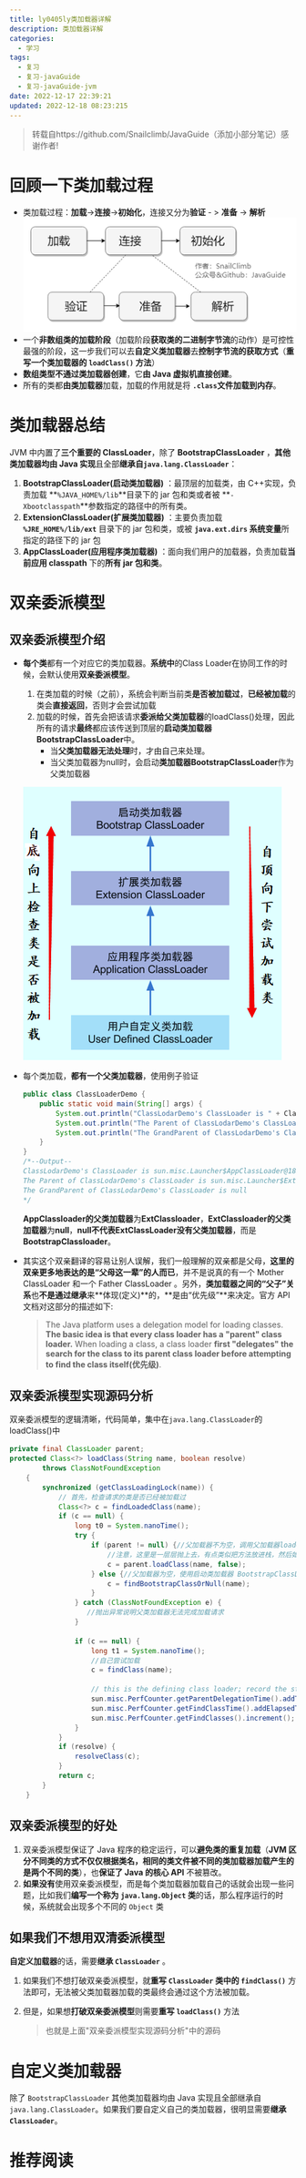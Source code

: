 ```yaml
---
title: ly0405ly类加载器详解
description: 类加载器详解
categories:
  - 学习
tags:
  - 复习
  - 复习-javaGuide
  - 复习-javaGuide-jvm
date: 2022-12-17 22:39:21
updated: 2022-12-18 08:23:215
---
```


> 转载自https://github.com/Snailclimb/JavaGuide（添加小部分笔记）感谢作者!

# 回顾一下类加载过程

- 类加载过程：**加载**->**连接**->**初始化**，连接又分为**验证** - > **准备** -> **解析**
  ![image-20221217225702126](https://raw.githubusercontent.com/lwmfjc/lwmfjc.github.io.resource/main/img/image-20221217225702126.png)
- 一个**非数组类的加载阶段**（加载阶段**获取类的二进制字节流**的动作）是可控性最强的阶段，这一步我们可以去**自定义类加载器**去**控制字节流的获取方式**（**重写一个类加载器的 `loadClass()` 方法**）
- **数组类型不通过类加载器创建**，它**由 Java 虚拟机直接创建**。
- 所有的类都**由类加载器**加载，加载的作用就是将 **`.class`文件加载到内存**。

# 类加载器总结

JVM 中内置了**三个重要的 ClassLoader**，除了 **BootstrapClassLoader** ，**其他类加载器均由 Java 实现**且全部**继承自`java.lang.ClassLoader`**：

1. **BootstrapClassLoader(启动类加载器)** ：最顶层的加载类，由 C++实现，负责加载 **`%JAVA_HOME%/lib`**目录下的 jar 包和类或者被 **`-Xbootclasspath`**参数指定的路径中的所有类。
2. **ExtensionClassLoader(扩展类加载器)** ：主要负责加载 **`%JRE_HOME%/lib/ext`** 目录下的 jar 包和类，或被 **`java.ext.dirs` 系统变量**所指定的路径下的 jar 包
3. **AppClassLoader(应用程序类加载器)** ：面向我们用户的加载器，负责加载**当前应用 classpath** 下的**所有 jar 包和类**。

#  双亲委派模型

## 双亲委派模型介绍

- **每个类**都有一个对应它的类加载器。**系统中**的Class Loader在协同工作的时候，会默认使用**双亲委派模型**。

  1. 在类加载的时候（之前），系统会判断当前类**是否被加载过**，**已经被加载**的类会**直接返回**，否则才会尝试加载
  2. 加载的时候，首先会把该请求**委派给父类加载器**的loadClass()处理，因此所有的请求**最终**都应该传送到顶层的**启动类加载器BootstrapClassLoader**中。  
     - 当**父类加载器无法处理**时，才由自己来处理。  
     - 当父类加载器为null时，会启动**类加载器BootstrapClassLoader**作为父类加载器

  ![image-20221218080551631](https://raw.githubusercontent.com/lwmfjc/lwmfjc.github.io.resource/main/img/image-20221218080551631.png)

- 每个类加载，**都有一个父类加载器**，使用例子验证

  ```java
  public class ClassLoaderDemo {
      public static void main(String[] args) {
          System.out.println("ClassLodarDemo's ClassLoader is " + ClassLoaderDemo.class.getClassLoader());
          System.out.println("The Parent of ClassLodarDemo's ClassLoader is " + ClassLoaderDemo.class.getClassLoader().getParent());
          System.out.println("The GrandParent of ClassLodarDemo's ClassLoader is " + ClassLoaderDemo.class.getClassLoader().getParent().getParent());
      }
  }
  /*--Output--
  ClassLodarDemo's ClassLoader is sun.misc.Launcher$AppClassLoader@18b4aac2
  The Parent of ClassLodarDemo's ClassLoader is sun.misc.Launcher$ExtClassLoader@1b6d3586
  The GrandParent of ClassLodarDemo's ClassLoader is null 
  */
  ```

  **AppClassloader的父类加载器**为**ExtClassloader**，**ExtClassloader的父类加载器**为**null**，**null不代表ExtClassLoader没有父类加载器**，而是**BootstrapClassloader**。

- 其实这个双亲翻译的容易让别人误解，我们一般理解的双亲都是父母，**这里的双亲更多地表达的是“父母这一辈”的人而已**，并不是说真的有一个 Mother ClassLoader 和一个 Father ClassLoader 。另外，**类加载器之间的“父子”关系**也**不是通过继承**来**体现(定义)**的，**是由“优先级”**来决定。官方 API 文档对这部分的描述如下:

  > The Java platform uses a delegation model for loading classes. **The basic idea is that every class loader has a "parent" class loader.** When loading a class, a class loader **first "delegates" the search for the class to its parent class loader before attempting to find the class itself(优先级)**.

## 双亲委派模型实现源码分析

双亲委派模型的逻辑清晰，代码简单，集中在```java.lang.ClassLoader```的loadClass()中  

```java
private final ClassLoader parent;
protected Class<?> loadClass(String name, boolean resolve)
        throws ClassNotFoundException
    {
        synchronized (getClassLoadingLock(name)) {
            // 首先，检查请求的类是否已经被加载过
            Class<?> c = findLoadedClass(name);
            if (c == null) {
                long t0 = System.nanoTime();
                try {
                    if (parent != null) {//父加载器不为空，调用父加载器loadClass()方法处理
                        //注意，这里是一层层抛上去，有点类似把方法放进栈，然后如果BootstrapClassLoader加载不了，就会抛异常，由自己加载（如果自己加载不了，还是会抛异常，然后再次加载权回到子类）
                        c = parent.loadClass(name, false);
                    } else {//父加载器为空，使用启动类加载器 BootstrapClassLoader 加载
                        c = findBootstrapClassOrNull(name);
                    }
                } catch (ClassNotFoundException e) {
                   //抛出异常说明父类加载器无法完成加载请求
                }

                if (c == null) {
                    long t1 = System.nanoTime();
                    //自己尝试加载
                    c = findClass(name);

                    // this is the defining class loader; record the stats
                    sun.misc.PerfCounter.getParentDelegationTime().addTime(t1 - t0);
                    sun.misc.PerfCounter.getFindClassTime().addElapsedTimeFrom(t1);
                    sun.misc.PerfCounter.getFindClasses().increment();
                }
            }
            if (resolve) {
                resolveClass(c);
            }
            return c;
        }
    } 
```



## 双亲委派模型的好处

1. 双亲委派模型保证了 Java 程序的稳定运行，可以**避免类的重复加载**（**JVM 区分不同类的方式不仅仅根据类名，相同的类文件被不同的类加载器加载产生的是两个不同的类**），也**保证了 Java 的核心 API** 不被篡改。  
2. **如果没有**使用双亲委派模型，而是每个类加载器加载自己的话就会出现一些问题，比如我们**编写一个称为 `java.lang.Object` 类**的话，那么程序运行的时候，系统就会出现多个不同的 `Object` 类

## 如果我们不想用双清委派模型

**自定义加载器**的话，需要**继承 `ClassLoader`** 。

1. 如果我们不想打破双亲委派模型，就**重写 `ClassLoader` 类中的 `findClass()`** 方法即可，无法被父类加载器加载的类最终会通过这个方法被加载。

2. 但是，如果想**打破双亲委派模型**则需要**重写 `loadClass()`** 方法

   > 也就是上面"双亲委派模型实现源码分析"中的源码

# 自定义类加载器

除了 `BootstrapClassLoader` 其他类加载器均由 Java 实现且全部继承自`java.lang.ClassLoader`。如果我们要自定义自己的类加载器，很明显需要**继承 `ClassLoader`**。

# 推荐阅读